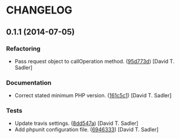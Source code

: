 CHANGELOG
=========

0.1.1 (2014-07-05)
------------------

### Refactoring

* Pass request object to callOperation method. ([95d773d](https://github.com/davidtsadler/ebay-sdk-finding/commit/95d773db8a15517d7f1975114db89157a6b8b758)) [David T. Sadler]

### Documentation

* Correct stated minimum PHP version. ([161c5c1](https://github.com/davidtsadler/ebay-sdk-finding/commit/161c5c13c8a3025d62dbbc56c56a8e974116c88a)) [David T. Sadler]

### Tests

* Update travis settings. ([8dd547a](https://github.com/davidtsadler/ebay-sdk-finding/commit/8dd547ae28136574171fbe1ad462b8fb34e08dbc)) [David T. Sadler]
* Add phpunit configuration file. ([6946333](https://github.com/davidtsadler/ebay-sdk-finding/commit/6946333c45d2e3e9ab1dd26030397ce7e8e5afd8)) [David T. Sadler]
